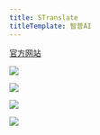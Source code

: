 ```yaml
---
title: STranslate
titleTemplate: 智普AI
---
```


[官方网站](https://open.bigmodel.cn/)

![](/img/api/chatglm_01.png)

![](/img/api/chatglm_02.png)

![](/img/api/chatglm_03.png)

![](/img/api/chatglm_04.png)
